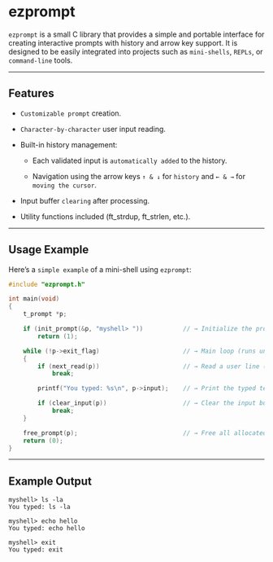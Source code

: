 # ezprompt

`ezprompt` is a small C library that provides a simple and portable interface for creating interactive prompts with history and arrow key support.
It is designed to be easily integrated into projects such as `mini-shells`, `REPLs`, or `command-line` tools.

---

## Features

- `Customizable prompt` creation.

- `Character-by-character` user input reading.

- Built-in history management:

  - Each validated input is `automatically added` to the history.

  - Navigation using the arrow keys `↑ & ↓` for `history` and `← & →` for `moving the cursor`.

- Input buffer `clearing` after processing.

- Utility functions included (ft_strdup, ft_strlen, etc.).

---

## Usage Example

Here’s a `simple example` of a mini-shell using `ezprompt`:

```c
#include "ezprompt.h"

int main(void)
{
    t_prompt *p;

    if (init_prompt(&p, "myshell> "))			// → Initialize the prompt with "myshell> "
        return (1);

    while (!p->exit_flag)						// → Main loop (runs until exit)
    {
        if (next_read(p))						// → Read a user line (with key handling)
            break;

        printf("You typed: %s\n", p->input);	// → Print the typed text

        if (clear_input(p))						// → Clear the input buffer for the next line
            break;
    }

    free_prompt(p);								// → Free all allocated memory
    return (0);
}
```

---

## Example Output
```
myshell> ls -la
You typed: ls -la

myshell> echo hello
You typed: echo hello

myshell> exit
You typed: exit
```
